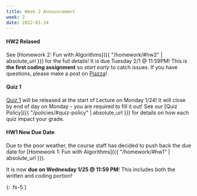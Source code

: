 ```yaml
---
title: Week 2 Announcement
week: 2
date: 2022-01-24
---
```


#### HW2 Relased 

See [Homework 2: Fun with Algorithms]({{ "/homework/#hw2" | absolute_url }}) for the full details! It is due Tuesday 2/1 @ 11:59PM! This is **the first coding assignment** so *start early* to catch issues. If you have questions, please make a post on [Piazza](https://piazza.com/north_carolina_at_state_university/spring2022/comp285/home)!

#### Quiz 1

[Quiz 1](https://forms.gle/6AQsfdYdEyzaedN38) will be released at the start of Lecture on Monday 1/24! It will close by end of day on Monday - you are required to fill it out! See our [Quiz Policy]({{ "/policies/#quiz-policy" | absolute_url }}) for details on how each quiz impact your grade.

#### HW1 New Due Date

Due to the poor weather, the course staff has decided to push back the due date for [Homework 1: Fun with Algorithms]({{ "/homework/#hw1" | absolute_url }}). 

It is now **due on Wednesday 1/25 @ 11:59 PM**! This includes both the written and coding portion! 


{: .fs-5 }
